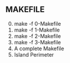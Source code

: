 ## MAKEFILE

0. make -f 0-Makefile
1. make -f 1-Makefile
2. make -f 2-Makefile
3. make -f 3-Makefile
4. A complete Makefile
5. Island Perimeter
